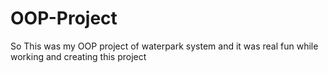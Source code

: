 # OOP-Project
So This was my OOP project of waterpark system and it was real fun while working and creating this project
